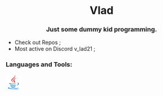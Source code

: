 <h1 align="center">Vlad</h1>
<h3 align="center">Just some dummy kid programming.</h3>

- Check out Repos ;
- Most active on Discord v_lad21 ;


<h3 align="left">Languages and Tools:</h3>
<p align="left"> <a href="https://www.java.com" target="_blank" rel="noreferrer"> <img src="https://raw.githubusercontent.com/devicons/devicon/master/icons/java/java-original.svg" alt="java" width="40" height="40"/> </a> </p>
